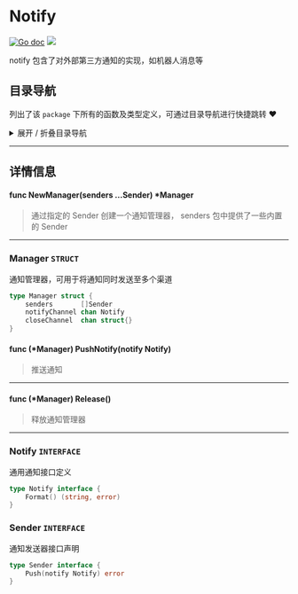 # Notify

[![Go doc](https://img.shields.io/badge/go.dev-reference-brightgreen?logo=go&logoColor=white&style=flat)](https://pkg.go.dev/github.com/kercylan98/minotaur)
![](https://img.shields.io/badge/Email-kercylan@gmail.com-green.svg?style=flat)

notify 包含了对外部第三方通知的实现，如机器人消息等


## 目录导航
列出了该 `package` 下所有的函数及类型定义，可通过目录导航进行快捷跳转 ❤️
<details>
<summary>展开 / 折叠目录导航</summary>


> 包级函数定义

|函数名称|描述
|:--|:--
|[NewManager](#NewManager)|通过指定的 Sender 创建一个通知管理器， senders 包中提供了一些内置的 Sender


> 类型定义

|类型|名称|描述
|:--|:--|:--
|`STRUCT`|[Manager](#manager)|通知管理器，可用于将通知同时发送至多个渠道
|`INTERFACE`|[Notify](#notify)|通用通知接口定义
|`INTERFACE`|[Sender](#sender)|通知发送器接口声明

</details>


***
## 详情信息
#### func NewManager(senders ...Sender)  *Manager
<span id="NewManager"></span>
> 通过指定的 Sender 创建一个通知管理器， senders 包中提供了一些内置的 Sender

***
### Manager `STRUCT`
通知管理器，可用于将通知同时发送至多个渠道
```go
type Manager struct {
	senders       []Sender
	notifyChannel chan Notify
	closeChannel  chan struct{}
}
```
#### func (*Manager) PushNotify(notify Notify)
> 推送通知
***
#### func (*Manager) Release()
> 释放通知管理器
***
### Notify `INTERFACE`
通用通知接口定义
```go
type Notify interface {
	Format() (string, error)
}
```
### Sender `INTERFACE`
通知发送器接口声明
```go
type Sender interface {
	Push(notify Notify) error
}
```
